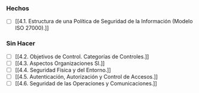 ### Hechos
- [ ] [[4.1. Estructura de una Política de Seguridad de la Información (Modelo ISO 27000).]]
### Sin Hacer
- [ ] [[4.2. Objetivos de Control. Categorías de Controles.]]
- [ ] [[4.3. Aspectos Organizaciones SI.]]
- [ ] [[4.4. Seguridad Física y del Entorno.]]
- [ ] [[4.5. Autenticación, Autorización y Control de Accesos.]]
- [ ] [[4.6. Seguridad de las Operaciones y Comunicaciones.]]
